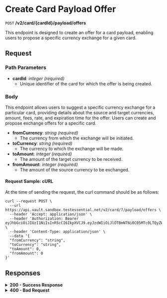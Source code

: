 # Create Card Payload Offer

`POST` **/v2/card/{cardId}/payload/offers**

This endpoint is designed to create an offer for a card payload, enabling users to propose a specific currency exchange for a given card.

## Request

### Path Parameters

- **cardId**: *integer<int64>* *(required)*
  - Unique identifier of the card for which the offer is being created.

### Body


This endpoint allows users to suggest a specific currency exchange for a particular card, providing details about the source and target currencies, amount, fees, rate, and expiration time for the offer. Users can create and propose exchange offers for a specific card.

- **fromCurrency**: *string* *(required)*
  - The currency from which the exchange will be initiated.
- **toCurrency**: *string* *(required)*
  - The currency to which the exchange will be made.
- **toAmount**: *integer* *(required)*
  - The amount of the target currency to be received.
- **fromAmount**: *integer* *(required)*
  - The amount of the source currency to be exchanged.


#### **Request Sample: cURL**

At the time of sending the request, the curl command should be as follows:

```curl cURL
curl --request POST \
  --url https://api.vault.sandbox.testessential.net/v2/card/7/payload/offers \
  --header 'Accept: application/json' \
  --header 'Authorization: Bearer eyJhbGciOiJIUzI1NiIsInR5cCI6IkpXVCJ9.eyJzdWIiOiJlOTBmNTNiOC05MTc0LTQyZWUtYTVjNS04ZTA0ZGM2MzA5NWYiLCJleHAiOjE3MTIyMzY0MTAsImlhdCI6MTcxMjE1MDAxMH0.1jyJQ7npbGowVG_AbY3iWQwRv8XepgLx7u2UVyVtMgk' \
  --header 'Content-Type: application/json' \
  --data '{
  "fromCurrency": "string",
  "toCurrency": "string",
  "toAmount": 0,
  "fromAmount": 0
}'
```

## Responses

<details>
<summary><strong>200 - Success Response</strong></summary>

The response status code indicates that the request was successfully processed.

**Media type:** `application/json`

- **offerId**: *integer*
  - Unique identifier of the created offer.
- **expirationTime**: *string*
  - Date and time when the offer expires.
- **from**: *object*
  - Information about the currency and amount of the source currency.
    - **value**: *integer*
      - The amount value.
    - **currency**: *string*
      - Currency.
- **to**: *object*
  - Information about the currency and amount of the target currency.
    - **value**: *integer*
      - The amount value.
    - **currency**: *string*
      - Currency.
- **fees**: *object*
  - Information about transaction fees.
    - **transactionFee**: *integer*
      - Transaction fee.
    - **additionalFee**: *integer*
      - Additional fee.
- **rate**: *object*
  - Exchange rate for the proposed transaction.
    - **value**: *integer*
      - The value of the exchange rate.
    - **currency**: *string*
      - Currency of the exchange rate.
- **possibleToExecute**: *boolean*
  - Boolean value indicating whether the offer can be executed.
- **limit**: *object*
  - Limit for the proposed exchange.
    - **value**: *integer*
      - The value of the limit.
    - **currency**: *string*
      - Currency of the limit.
  
**Responses example**
```json
{
  "offerId": 0,
  "expirationTime": "string",
  "from": {
    "value": 0,
    "currency": "string"
  },
  "to": {
    "value": 0,
    "currency": "string"
  },
  "fees": {
    "transactionFee": 0,
    "additionalFee": 0
  },
  "rate": {
    "value": 0,
    "currency": "string"
  },
  "possibleToExecute": true,
  "limit": {
    "value": 0,
    "currency": "string"
  }
}
```
</details>


<details>
<summary><strong>400 - Bad Request</strong></summary>

The response status code indicates that the requested page was not found on the server.
  
**Media type:** `application/json`
  
  

- **message:** string
  - Message displayed to the user.

- **field:** string
  - Specifies the field in the request that caused the error.

- **errorId:** integer
  - Identifier of the error.

- **systemId:** string
  - Identifier of the component.

- **originalMessage:** string
  - The original error message.

- **errorStackTrace:** string
  - The place where the error occurred in the code.

- **data:** object
  - Additional data related to the error, structured as key-value pairs.
    - **additionalProp1:** object
    - **additionalProp2:** object
    - **additionalProp3:** object

- **error:** string
  - Identifier of the error.

    
**Responses example**

```json
{
  "error": "COMMON",
  "errorId": 0,
  "message": "Sorry for inconvenience. We're fixing the issue. If you have urgent questions, contact support",
  "systemId": "core"
}
```

</details>
